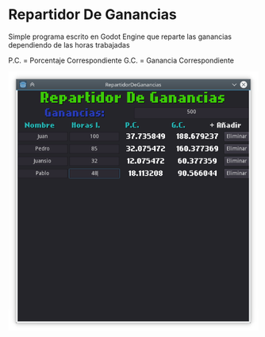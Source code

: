 # Repartidor De Ganancias

Simple programa escrito en Godot Engine que reparte las ganancias dependiendo de las horas trabajadas

P.C. = Porcentaje Correspondiente
G.C. = Ganancia Correspondiente

![Repartidor de Ganancias](https://github.com/MatiasVME/RepartidorDeGanancias/blob/master/Imagenes/Screenshot_20181008_180852.png)
